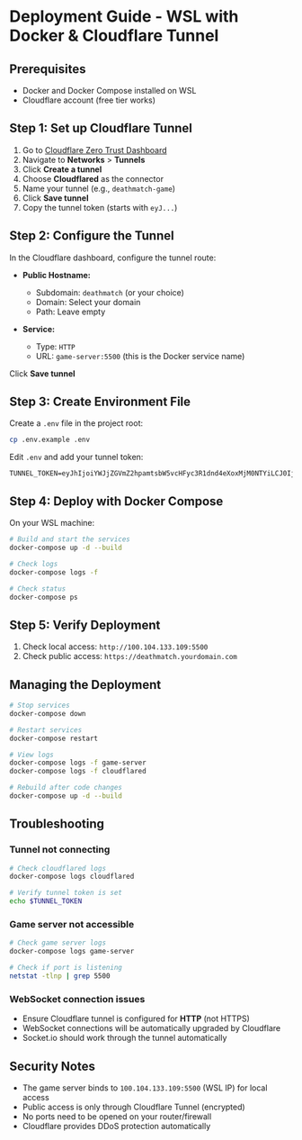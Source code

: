 # Deployment Guide - WSL with Docker & Cloudflare Tunnel

## Prerequisites
- Docker and Docker Compose installed on WSL
- Cloudflare account (free tier works)

## Step 1: Set up Cloudflare Tunnel

1. Go to [Cloudflare Zero Trust Dashboard](https://one.dash.cloudflare.com/)
2. Navigate to **Networks** > **Tunnels**
3. Click **Create a tunnel**
4. Choose **Cloudflared** as the connector
5. Name your tunnel (e.g., `deathmatch-game`)
6. Click **Save tunnel**
7. Copy the tunnel token (starts with `eyJ...`)

## Step 2: Configure the Tunnel

In the Cloudflare dashboard, configure the tunnel route:

- **Public Hostname:**
  - Subdomain: `deathmatch` (or your choice)
  - Domain: Select your domain
  - Path: Leave empty
  
- **Service:**
  - Type: `HTTP`
  - URL: `game-server:5500` (this is the Docker service name)

Click **Save tunnel**

## Step 3: Create Environment File

Create a `.env` file in the project root:

```bash
cp .env.example .env
```

Edit `.env` and add your tunnel token:

```env
TUNNEL_TOKEN=eyJhIjoiYWJjZGVmZ2hpamtsbW5vcHFyc3R1dnd4eXoxMjM0NTYiLCJ0IjoiZGVmZzEyMzQtYWJjZC01Njc4LTkwYWItY2RlZjEyMzQ1Njc4IiwicyI6IllXSmpaR1ZtWjJocGFtdHNiVzV2Y0hGeWMzUjFkbmQ0ZVhveCJ9
```

## Step 4: Deploy with Docker Compose

On your WSL machine:

```bash
# Build and start the services
docker-compose up -d --build

# Check logs
docker-compose logs -f

# Check status
docker-compose ps
```

## Step 5: Verify Deployment

1. Check local access: `http://100.104.133.109:5500`
2. Check public access: `https://deathmatch.yourdomain.com`

## Managing the Deployment

```bash
# Stop services
docker-compose down

# Restart services
docker-compose restart

# View logs
docker-compose logs -f game-server
docker-compose logs -f cloudflared

# Rebuild after code changes
docker-compose up -d --build
```

## Troubleshooting

### Tunnel not connecting
```bash
# Check cloudflared logs
docker-compose logs cloudflared

# Verify tunnel token is set
echo $TUNNEL_TOKEN
```

### Game server not accessible
```bash
# Check game server logs
docker-compose logs game-server

# Check if port is listening
netstat -tlnp | grep 5500
```

### WebSocket connection issues
- Ensure Cloudflare tunnel is configured for **HTTP** (not HTTPS)
- WebSocket connections will be automatically upgraded by Cloudflare
- Socket.io should work through the tunnel automatically

## Security Notes

- The game server binds to `100.104.133.109:5500` (WSL IP) for local access
- Public access is only through Cloudflare Tunnel (encrypted)
- No ports need to be opened on your router/firewall
- Cloudflare provides DDoS protection automatically
